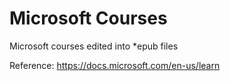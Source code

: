 # Microsoft Courses
Microsoft courses edited into *epub files

Reference: https://docs.microsoft.com/en-us/learn
